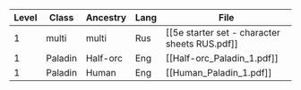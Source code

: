 
| Level | Class   | Ancestry | Lang | File                                          |
| ----- | ------- | -------- | ---- | --------------------------------------------- |
| 1     | multi   | multi    | Rus  | [[5e starter set - character sheets RUS.pdf]] |
| 1     | Paladin | Half-orc | Eng  | [[Half-orc_Paladin_1.pdf]]                    |
| 1     | Paladin | Human    | Eng  | [[Human_Paladin_1.pdf]]                       |
